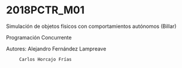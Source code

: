 # 2018PCTR_M01
Simulación de objetos físicos con comportamientos autónomos (Billar)

Programación Concurrente

Autores: Alejandro Fernández Lampreave

         Carlos Horcajo Frías
